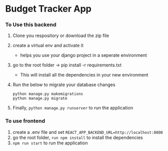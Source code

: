 # Budget Tracker App

### To Use this backend

1. Clone you respository or download the zip file

2. create a virtual env and activate it

    - helps you use your django project in a seperate environment

3. go to the root folder -> pip install -r requirements.txt

    - This will install all the dependencies in your new environment

4. Run the below to migrate your database changes

    ```
    python manage.py makemigrations
    python manage.py migrate
    ```

5. Finally, `python manage.py runserver` to run the application

### To use frontend

1. create a .env file and set `REACT_APP_BACKEND_URL=http://localhost:8000`
2. go the root folder, `run npm install` to install the dependencies
3. `npm run start` to run the application

